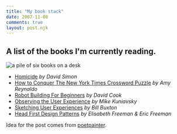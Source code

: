 ```yaml
---
title: "My book stack"
date: 2007-11-08
comments: true
layout: post.njk
---
```

## A list of the books I'm currently reading.

<div class="figure">
  <img src="/media/posts/my-book-stack/bookstack.jpg" alt="a pile of six books on a desk" title="bookstack" />
</div>

*   [Homicide][1] *by David Simon*
*   [How to Conquer The New York Times Crossword Puzzle][2] *by Amy Reynaldo*
*   [Robot Building For Beginners][3] *by David Cook*
*   [Observing the User Experience][4] *by Mike Kuniavsky*
*   [Sketching User Experiences][5] *by Bill Buxton*
*   [Head First Design Patterns][6] *by Elisabeth Freeman & Eric Freeman*

 [1]: http://www.amazon.com/Homicide-Killing-Streets-David-Simon/dp/0805080759/ref=pd_bbs_sr_3/103-5303781-0316605?ie=UTF8&s=books&qid=1194496767&sr=8-3
 [2]: http://www.amazon.com/Conquer-York-Times-Crossword-Puzzle/dp/0312365543/ref=sr_1_1/103-5303781-0316605?ie=UTF8&s=books&qid=1194496811&sr=1-1
 [3]: http://www.amazon.com/Robot-Building-Beginners-David-Cook/dp/1893115445/ref=pd_bbs_sr_1/103-5303781-0316605?ie=UTF8&s=books&qid=1194496858&sr=1-1
 [4]: http://www.amazon.com/Observing-User-Experience-Practitioners-Technologies/dp/1558609237/ref=sr_1_1/103-5303781-0316605?ie=UTF8&s=books&qid=1194496885&sr=1-1
 [5]: http://www.amazon.com/s/ref=nb_ss_b/104-8678316-5573549?url=search-alias%3Dstripbooks&field-keywords=sketching+user+experience&x=0&y=0
 [6]: http://www.amazon.com/Head-First-Design-Patterns/dp/0596007124/ref=pd_bbs_2/103-5303781-0316605?ie=UTF8&s=books&qid=1194496934&sr=1-2

Idea for the post comes from [poetpainter][7].

 [7]: http://www.poetpainter.com/thoughts/article/whats-in-your-bookstack
